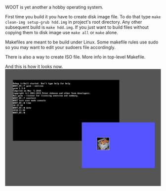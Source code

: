WOOT is yet another a hobby operating system.

First time you build it you have to create disk image file. To do that type `make clean-img setup-grub hdd.img` in project's root directory. Any other subsequent build is `make hdd.img`. If you just want to build files without copying them to disk image use `make all` or `make` alone.

Makefiles are meant to be build under Linux. Some makefile rules use sudo so you may want to edit your sudoers file accordingly. 

There is also a way to create ISO file. More info in top-level Makefile.

And this is how it looks now. 
![Screenshot](screenshot.png?raw=true "Screenshot")
